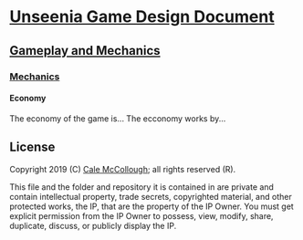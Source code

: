 # [Unseenia Game Design Document](../../readme.md)

## [Gameplay and  Mechanics](../readme.md)

### [Mechanics](./readme.md)

#### Economy

The economy of the game is... The ecconomy works by...

## License

Copyright 2019 (C) [Cale McCollough](https://calemccollough.github.io); all rights reserved (R).

This file and the folder and repository it is contained in are private and contain intellectual property, trade secrets, copyrighted material, and other protected works, the IP, that are the property of the IP Owner. You must get explicit permission from the IP Owner to possess, view, modify, share, duplicate, discuss, or publicly display the IP.
